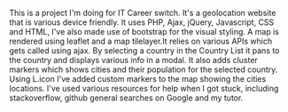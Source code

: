 This is a project I'm doing for IT Career switch. It's a geolocation website that is various device friendly. It uses PHP, Ajax, jQuery, Javascript, CSS and HTML, I've also made use of bootstrap for the visual styling. A map is rendered using leaflet and a map tilelayer.It relies on various APIs which gets called using ajax. By selecting a country in the Country List it pans to the country and displays various info in a modal. It also adds cluster markers which shows cities and their population for the selected country. Using L.icon I've added custom markers to the map showing the cities locations. I've used various resources for help when I got stuck, including stackoverflow, github general searches on Google and my tutor.
